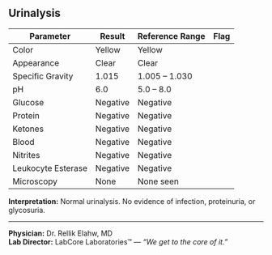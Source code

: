 ## Urinalysis

| Parameter                   | Result  | Reference Range       | Flag  |
|-----------------------------|---------|-----------------------|-------|
| Color                       | Yellow  | Yellow                |       |
| Appearance                  | Clear   | Clear                 |       |
| Specific Gravity            | 1.015   | 1.005 – 1.030         |       |
| pH                          | 6.0     | 5.0 – 8.0             |       |
| Glucose                     | Negative| Negative              |       |
| Protein                     | Negative| Negative              |       |
| Ketones                     | Negative| Negative              |       |
| Blood                       | Negative| Negative              |       |
| Nitrites                    | Negative| Negative              |       |
| Leukocyte Esterase          | Negative| Negative              |       |
| Microscopy                  | None    | None seen             |       |

**Interpretation:** Normal urinalysis. No evidence of infection, proteinuria, or glycosuria.  

---

**Physician:** Dr. Rellik Elahw, MD  
**Lab Director:** LabCore Laboratories™ — *“We get to the core of it.”*  